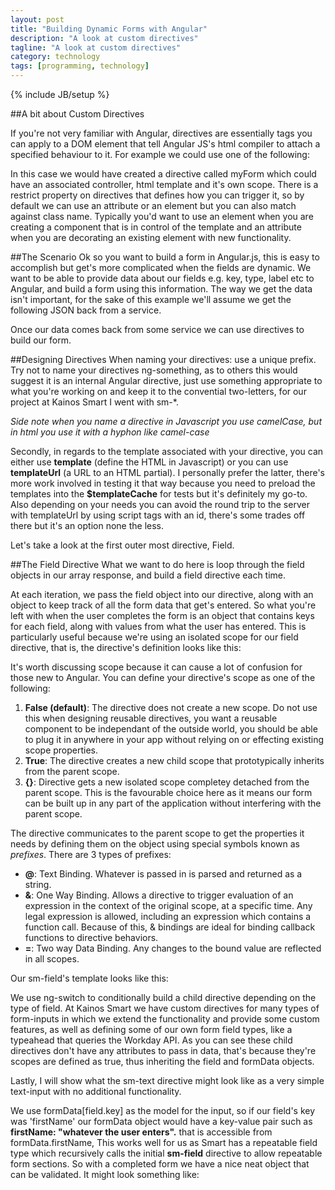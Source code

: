 ```yaml
---
layout: post
title: "Building Dynamic Forms with Angular"
description: "A look at custom directives"
tagline: "A look at custom directives"
category: technology
tags: [programming, technology]
---
```

{% include JB/setup %}

##A bit about Custom Directives

If you're not very familiar with Angular, directives are essentially tags you can apply to a DOM element that tell Angular JS's html compiler to attach a specified behaviour to it. For example we could use one of the following:
<script src="https://gist.github.com/KyleDavidsonPro/2acb0a4c20cbc0d2ffdc.js"></script>
In this case we would have created a directive called myForm which could have an associated controller, html template and it's own scope. There is a restrict property on directives that defines how you can trigger it, so by default we can use an attribute or an element but you can also match against class name. Typically you'd want to use an element when you are creating a component that is in control of the template and an attribute when you are decorating an existing element with new functionality.

##The Scenario
Ok so you want to build a form in Angular.js, this is easy to accomplish but get's more complicated when the fields are dynamic. We want to be able to provide data about our fields e.g. key, type, label etc to Angular, and build a form using this information. The way we get the data isn't important, for the sake of this example we'll assume we get the following JSON back from a service. 
<script src="https://gist.github.com/KyleDavidsonPro/16a3f98c502787132786.js"></script>

Once our data comes back from some service we can use directives to build our form. 

##Designing Directives
When naming your directives: use a unique prefix. Try not to name your directives ng-something, as to others this would suggest it is an internal Angular directive, just use something appropriate to what you're working on and keep it to the convential two-letters, for our project at Kainos Smart I went with sm-*.   

_Side note when you name a directive in Javascript you use camelCase, but in html you use it with a hyphon like camel-case_   

Secondly, in regards to the template associated with your directive, you can either use <b>template</b> (define the HTML in Javascript) or you can use <b>templateUrl</b> (a URL to an HTML partial). I personally prefer the latter, there's more work involved in testing it that way because you need to preload the templates into the <b>$templateCache</b> for tests but it's definitely my go-to. Also depending on your needs you can avoid the round trip to the server with templateUrl by using script tags with an id, there's some trades off there but it's an option none the less. 

Let's take a look at the first outer most directive, Field. 

##The Field Directive
What we want to do here is loop through the field objects in our array response, and build a field directive each time.   

<script src="https://gist.github.com/KyleDavidsonPro/2c88c58d7098ca69c288.js"></script>
At each iteration, we pass the field object into our directive, along with an object to keep track of all the form data that get's entered. So what you're left with when the user completes the form is an object that contains keys for each field, along with values from what the user has entered. This is particularly useful because we're using an isolated scope for our field directive, that is, the directive's definition looks like this:   

<script src="https://gist.github.com/KyleDavidsonPro/b807657ded3e49294665.js"></script>
It's worth discussing scope because it can cause a lot of confusion for those new to Angular. You can define your directive's scope as one of the following:
<ol>
	<li><b>False (default)</b>: The directive does not create a new scope. Do not use this when designing reusable directives,
		you want a reusable component to be independant of the outside world, you should be able to plug it in anywhere in your app
		without relying on or effecting existing scope properties.</li>
	<li><b>True</b>: The directive creates a new child scope that prototypically inherits from the parent scope. </li>
	<li><b>{}</b>: Directive gets a new isolated scope completey detached from the parent scope. This is the favourable choice here as it means our form can be built up in any part of the application without interfering with the parent scope.</li>
</ol>

The directive communicates to the parent scope to get the properties it needs by defining them on the object using special symbols known as *prefixes*. There are 3 types of prefixes:
<ul>
	<li><b>@</b>: Text Binding. Whatever is passed in is parsed and returned as a string.</li>
	<li><b>&</b>: One Way Binding. Allows a directive to trigger evaluation of an expression in the context of the original scope, at a specific time. Any legal expression is allowed, including an expression which contains a function call. Because of this, & bindings are ideal for binding callback functions to directive behaviors.</li>
	<li><b>=</b>: Two way Data Binding. Any changes to the bound value are reflected in all scopes. </li>
</ul>

Our sm-field's template looks like this:
<script src="https://gist.github.com/KyleDavidsonPro/8041371a6fbbdc950873.js"></script>

We use ng-switch to conditionally build a child directive depending on the type of field. At Kainos Smart we have custom directives for many types of form-inputs in which we extend the functionality and provide some custom features, as well as defining some of our own form field types, like a typeahead that queries the Workday API. As you can see these child directives don't have any attributes to pass in data, that's because they're scopes are defined as true, thus inheriting the field and formData objects.   

Lastly, I will show what the sm-text directive might look like as a very simple text-input with no additional functionality.
<script src="https://gist.github.com/KyleDavidsonPro/5a0aa51ed8446b9ac7ee.js"></script>
We use formData[field.key] as the model for the input, so if our field's key was 'firstName' our formData object would have a key-value pair such as <b>firstName: "whatever the user enters".</b> that is accessible from formData.firstName, This works well for us as Smart has a repeatable field type which recursively calls the initial <b>sm-field</b> directive to allow repeatable form sections. So with a completed form we have a nice neat object that can be validated. It might look something like:   

<script src="https://gist.github.com/KyleDavidsonPro/4affc81df1e4582b9025.js"></script>